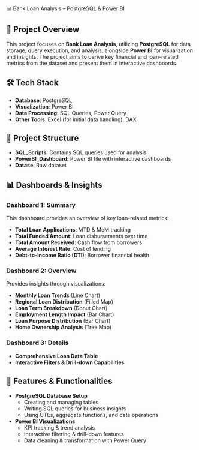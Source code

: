 📊 Bank Loan Analysis – PostgreSQL & Power BI  

## 📌 Project Overview  
This project focuses on **Bank Loan Analysis**, utilizing **PostgreSQL** for data storage, query execution, and analysis, alongside **Power BI** for visualization and insights. The project aims to derive key financial and loan-related metrics from the dataset and present them in interactive dashboards.  

## 🛠 Tech Stack  
- **Database**: PostgreSQL  
- **Visualization**: Power BI  
- **Data Processing**: SQL Queries, Power Query  
- **Other Tools**: Excel (for initial data handling), DAX  

## 📂 Project Structure  
- **SQL_Scripts**:  Contains SQL queries used for analysis
- **PowerBI_Dashboard**:  Power BI file with interactive dashboards
- **Datase**:  Raw dataset


## 📊 Dashboards & Insights  
### **Dashboard 1: Summary**  
This dashboard provides an overview of key loan-related metrics:  
- **Total Loan Applications**: MTD & MoM tracking  
- **Total Funded Amount**: Loan disbursements over time  
- **Total Amount Received**: Cash flow from borrowers  
- **Average Interest Rate**: Cost of lending  
- **Debt-to-Income Ratio (DTI)**: Borrower financial health  

### **Dashboard 2: Overview**  
Provides insights through visualizations:  
- **Monthly Loan Trends** (Line Chart)  
- **Regional Loan Distribution** (Filled Map)  
- **Loan Term Breakdown** (Donut Chart)  
- **Employment Length Impact** (Bar Chart)  
- **Loan Purpose Distribution** (Bar Chart)  
- **Home Ownership Analysis** (Tree Map)  

### **Dashboard 3: Details**  
- **Comprehensive Loan Data Table**  
- **Interactive Filters & Drill-down Capabilities**  

## 🔧 Features & Functionalities  
- **PostgreSQL Database Setup**  
  - Creating and managing tables  
  - Writing SQL queries for business insights  
  - Using CTEs, aggregate functions, and date operations  
- **Power BI Visualizations**  
  - KPI tracking & trend analysis  
  - Interactive filtering & drill-down features  
  - Data cleaning & transformation with Power Query  
